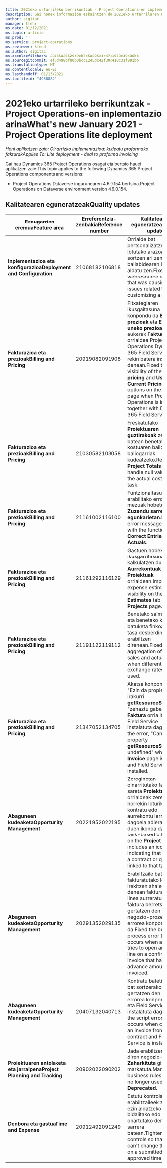 ```yaml
---
title: 2021eko urtarrileko berrikuntzak - Project Operations-en inplementazio arina
description: Gai honek informazioa eskaintzen du 2021eko urtarrilaren Project Operations inplementazio arinaren bertsioan eskuragarri dauden kalitate-eguneratzeei buruz.
author: sigitac
manager: tfehr
ms.date: 01/12/2021
ms.topic: article
ms.prod: ''
ms.service: project-operations
ms.reviewer: kfend
ms.author: sigitac
ms.openlocfilehash: 28035a26529c9eb7e5a805c4e47c1958e30436bb
ms.sourcegitcommit: ef7d498bf80b0bcc1245dc42f30c410c31f891bb
ms.translationtype: HT
ms.contentlocale: eu-ES
ms.lasthandoff: 01/13/2021
ms.locfileid: "4958882"
---
```

# <a name="whats-new-january-2021---project-operations-lite-deployment"></a><span data-ttu-id="96b9e-103">2021eko urtarrileko berrikuntzak - Project Operations-en inplementazio arina</span><span class="sxs-lookup"><span data-stu-id="96b9e-103">What's new January 2021 - Project Operations lite deployment</span></span>


<span data-ttu-id="96b9e-104">_Honi aplikatzen zaio: Oinarrizko inplementazioa: kudeatu proformako fakturak_</span><span class="sxs-lookup"><span data-stu-id="96b9e-104">_Applies To: Lite deployment - deal to proforma invoicing_</span></span>

<span data-ttu-id="96b9e-105">Gai hau Dynamics 365 Project Operations osagai eta bertsio hauei aplikatzen zaie:</span><span class="sxs-lookup"><span data-stu-id="96b9e-105">This topic applies to the following Dynamics 365 Project Operations components and versions:</span></span>

  - <span data-ttu-id="96b9e-106">Project Operations Dataverse ingurunearen 4.6.0.154 bertsioa.</span><span class="sxs-lookup"><span data-stu-id="96b9e-106">Project Operations on Dataverse environment version 4.6.0.154.</span></span>
  
## <a name="quality-updates"></a><span data-ttu-id="96b9e-107">Kalitatearen eguneratzeak</span><span class="sxs-lookup"><span data-stu-id="96b9e-107">Quality updates</span></span>

| <span data-ttu-id="96b9e-108">**Ezaugarrien eremua**</span><span class="sxs-lookup"><span data-stu-id="96b9e-108">**Feature area**</span></span> | <span data-ttu-id="96b9e-109">**Erreferentzia-zenbakia**</span><span class="sxs-lookup"><span data-stu-id="96b9e-109">**Reference number**</span></span> | <span data-ttu-id="96b9e-110">**Kalitatearen eguneratzea**</span><span class="sxs-lookup"><span data-stu-id="96b9e-110">**Quality update**</span></span> |
| --- | --- | --- |
| <span data-ttu-id="96b9e-111">**Inplementazioa eta konfigurazioa**</span><span class="sxs-lookup"><span data-stu-id="96b9e-111">**Deployment and Configuration**</span></span> | <span data-ttu-id="96b9e-112">2106818</span><span class="sxs-lookup"><span data-stu-id="96b9e-112">2106818</span></span> | <span data-ttu-id="96b9e-113">Orrialde bat pertsonalizatzearekin lotutako arazoak sortzen ari zen web baliabidearen izena aldatu zen.</span><span class="sxs-lookup"><span data-stu-id="96b9e-113">Fixed the webresource rename that was causing issues related to customizing a page.</span></span> |
| <span data-ttu-id="96b9e-114">**Fakturazioa eta prezioak**</span><span class="sxs-lookup"><span data-stu-id="96b9e-114">**Billing and Pricing**</span></span> | <span data-ttu-id="96b9e-115">2091908</span><span class="sxs-lookup"><span data-stu-id="96b9e-115">2091908</span></span> | <span data-ttu-id="96b9e-116">Fitxategiaren ikusgaitasuna konpondu da **Blokeatu prezioak** eta **Erabili uneko prezioak** aukerak **Faktura** orrialdea Project Operations Dynamics 365 Field Service-rekin batera instalatzen denean.</span><span class="sxs-lookup"><span data-stu-id="96b9e-116">Fixed the visibility of the **Lock pricing** and **Use Current Pricing** options on the **Invoice** page when Project Operations is installed together with Dynamics 365 Field Service.</span></span> |
| <span data-ttu-id="96b9e-117">**Fakturazioa eta prezioak**</span><span class="sxs-lookup"><span data-stu-id="96b9e-117">**Billing and Pricing**</span></span> | <span data-ttu-id="96b9e-118">2103058</span><span class="sxs-lookup"><span data-stu-id="96b9e-118">2103058</span></span> | <span data-ttu-id="96b9e-119">Freskatutako **Proiektuaren guztirakoak** zeregin batean benetako kostuaren balio baliogarriak kudeatzeko.</span><span class="sxs-lookup"><span data-stu-id="96b9e-119">Refreshed **Project Totals** to handle null values for the actual cost on a task.</span></span> |
| <span data-ttu-id="96b9e-120">**Fakturazioa eta prezioak**</span><span class="sxs-lookup"><span data-stu-id="96b9e-120">**Billing and Pricing**</span></span> | <span data-ttu-id="96b9e-121">2116100</span><span class="sxs-lookup"><span data-stu-id="96b9e-121">2116100</span></span> | <span data-ttu-id="96b9e-122">Funtzionaltasunarekin erabilitako errore mezuak hobetu dira, **Zuzendu sarrera egunkarietan**.</span><span class="sxs-lookup"><span data-stu-id="96b9e-122">Improved error messages used with the functionality, **Correct Entries on Actuals**.</span></span> |
| <span data-ttu-id="96b9e-123">**Fakturazioa eta prezioak**</span><span class="sxs-lookup"><span data-stu-id="96b9e-123">**Billing and Pricing**</span></span> | <span data-ttu-id="96b9e-124">2116129</span><span class="sxs-lookup"><span data-stu-id="96b9e-124">2116129</span></span> | <span data-ttu-id="96b9e-125">Gastuen hobekuntzak ikusgarritasuna kalkulatzen du **Aurrekontuak** fitxan **Proiektuak** orrialdean.</span><span class="sxs-lookup"><span data-stu-id="96b9e-125">Improved expense estimates visibility on the **Estimates** tab on the **Projects** page.</span></span> |
| <span data-ttu-id="96b9e-126">**Fakturazioa eta prezioak**</span><span class="sxs-lookup"><span data-stu-id="96b9e-126">**Billing and Pricing**</span></span> | <span data-ttu-id="96b9e-127">2119112</span><span class="sxs-lookup"><span data-stu-id="96b9e-127">2119112</span></span> | <span data-ttu-id="96b9e-128">Benetako salmenten eta benetako kostuaren batuketa finkoa truke-tasa desberdinak erabiltzen direnean.</span><span class="sxs-lookup"><span data-stu-id="96b9e-128">Fixed aggregation of actual sales and actual cost when different exchange rates are used.</span></span> |
| <span data-ttu-id="96b9e-129">**Fakturazioa eta prezioak**</span><span class="sxs-lookup"><span data-stu-id="96b9e-129">**Billing and Pricing**</span></span> | <span data-ttu-id="96b9e-130">2134705</span><span class="sxs-lookup"><span data-stu-id="96b9e-130">2134705</span></span> | <span data-ttu-id="96b9e-131">Akatsa konpondu da "Ezin da propietatea irakurri **getResourceString** "zehaztu gabeko" **Faktura** orria ireki eta Field Service instalatuta dago.</span><span class="sxs-lookup"><span data-stu-id="96b9e-131">Fixed the error, "Cannot read property **getResourceString** of undefined" when the **Invoice** page is opened and Field Service is installed.</span></span> |
| <span data-ttu-id="96b9e-132">**Abaguneen kudeaketa**</span><span class="sxs-lookup"><span data-stu-id="96b9e-132">**Opportunity Management**</span></span> | <span data-ttu-id="96b9e-133">2022195</span><span class="sxs-lookup"><span data-stu-id="96b9e-133">2022195</span></span> | <span data-ttu-id="96b9e-134">Zereginetan oinarritutako fakturazio sareta **Proiektua** orrialdeak zeregin horrekin loturiko kontratu edo aurrekontu lerroa dagoela adierazten duen ikonoa dauka.</span><span class="sxs-lookup"><span data-stu-id="96b9e-134">The task-based billing grid on the **Project** page includes an icon indicating that there is a contract or quote line linked to that task.</span></span> |
| <span data-ttu-id="96b9e-135">**Abaguneen kudeaketa**</span><span class="sxs-lookup"><span data-stu-id="96b9e-135">**Opportunity Management**</span></span> | <span data-ttu-id="96b9e-136">2029135</span><span class="sxs-lookup"><span data-stu-id="96b9e-136">2029135</span></span> | <span data-ttu-id="96b9e-137">Erabiltzaile batek fakturatutako lerro bat irekitzen ahalegintzen denean fakturatutako linea aurreratua duen faktura berretsi batean gertatzen den negozio-prozesuko errorea konpondu da.</span><span class="sxs-lookup"><span data-stu-id="96b9e-137">Fixed the business process error that occurs when a user tries to open an invoice line on a confirmed invoice that has an advance amount invoiced.</span></span> |
| <span data-ttu-id="96b9e-138">**Abaguneen kudeaketa**</span><span class="sxs-lookup"><span data-stu-id="96b9e-138">**Opportunity Management**</span></span> | <span data-ttu-id="96b9e-139">2040713</span><span class="sxs-lookup"><span data-stu-id="96b9e-139">2040713</span></span> | <span data-ttu-id="96b9e-140">Kontratu batetik faktura bat sortzerakoan gertatzen den script errorea konpondu da eta Field Service instalatuta dago.</span><span class="sxs-lookup"><span data-stu-id="96b9e-140">Fixed the script error that occurs when creating an invoice from a contract and Field Service is installed.</span></span> |
| <span data-ttu-id="96b9e-141">**Proiektuaren antolaketa eta jarraipena**</span><span class="sxs-lookup"><span data-stu-id="96b9e-141">**Project Planning and Tracking**</span></span> | <span data-ttu-id="96b9e-142">2090202</span><span class="sxs-lookup"><span data-stu-id="96b9e-142">2090202</span></span> | <span data-ttu-id="96b9e-143">Jada erabiltzen ez diren negozio-arauak **Zaharkituta** gisa markatuta.</span><span class="sxs-lookup"><span data-stu-id="96b9e-143">Marked business rules that are no longer used as **Deprecated**.</span></span> |
| <span data-ttu-id="96b9e-144">**Denbora eta gastua**</span><span class="sxs-lookup"><span data-stu-id="96b9e-144">**Time and Expense**</span></span> | <span data-ttu-id="96b9e-145">2091249</span><span class="sxs-lookup"><span data-stu-id="96b9e-145">2091249</span></span> | <span data-ttu-id="96b9e-146">Estutu kontrolak erabiltzaileek zeregina ezin aldatzeko bidalitako edo onartutako denbora-sarrera batean.</span><span class="sxs-lookup"><span data-stu-id="96b9e-146">Tightened controls so that users can't change the task on a submitted or approved time entry.</span></span> |
